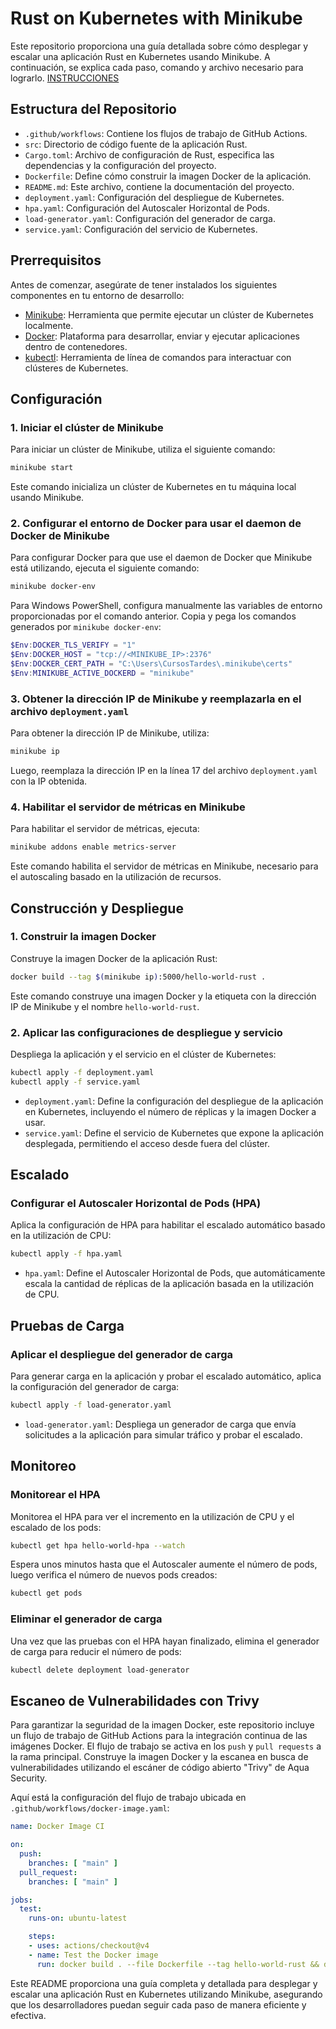 # Rust on Kubernetes with Minikube

Este repositorio proporciona una guía detallada sobre cómo desplegar y escalar una aplicación Rust en Kubernetes usando Minikube. A continuación, se explica cada paso, comando y archivo necesario para lograrlo.
[INSTRUCCIONES](https://github.com/jpiedramacas/kubectl-rust/blob/main/code_test.md)

## Estructura del Repositorio

- `.github/workflows`: Contiene los flujos de trabajo de GitHub Actions.
- `src`: Directorio de código fuente de la aplicación Rust.
- `Cargo.toml`: Archivo de configuración de Rust, especifica las dependencias y la configuración del proyecto.
- `Dockerfile`: Define cómo construir la imagen Docker de la aplicación.
- `README.md`: Este archivo, contiene la documentación del proyecto.
- `deployment.yaml`: Configuración del despliegue de Kubernetes.
- `hpa.yaml`: Configuración del Autoscaler Horizontal de Pods.
- `load-generator.yaml`: Configuración del generador de carga.
- `service.yaml`: Configuración del servicio de Kubernetes.

## Prerrequisitos

Antes de comenzar, asegúrate de tener instalados los siguientes componentes en tu entorno de desarrollo:

- [Minikube](https://minikube.sigs.k8s.io/docs/start/): Herramienta que permite ejecutar un clúster de Kubernetes localmente.
- [Docker](https://docs.docker.com/get-docker/): Plataforma para desarrollar, enviar y ejecutar aplicaciones dentro de contenedores.
- [kubectl](https://kubernetes.io/docs/tasks/tools/install-kubectl/): Herramienta de línea de comandos para interactuar con clústeres de Kubernetes.

## Configuración

### 1. Iniciar el clúster de Minikube

Para iniciar un clúster de Minikube, utiliza el siguiente comando:

```sh
minikube start
```

Este comando inicializa un clúster de Kubernetes en tu máquina local usando Minikube.

### 2. Configurar el entorno de Docker para usar el daemon de Docker de Minikube

Para configurar Docker para que use el daemon de Docker que Minikube está utilizando, ejecuta el siguiente comando:

```sh
minikube docker-env
```

Para Windows PowerShell, configura manualmente las variables de entorno proporcionadas por el comando anterior. Copia y pega los comandos generados por `minikube docker-env`:

```ps1
$Env:DOCKER_TLS_VERIFY = "1"
$Env:DOCKER_HOST = "tcp://<MINIKUBE_IP>:2376"
$Env:DOCKER_CERT_PATH = "C:\Users\CursosTardes\.minikube\certs"
$Env:MINIKUBE_ACTIVE_DOCKERD = "minikube"
```

### 3. Obtener la dirección IP de Minikube y reemplazarla en el archivo `deployment.yaml`

Para obtener la dirección IP de Minikube, utiliza:

```sh
minikube ip
```

Luego, reemplaza la dirección IP en la línea 17 del archivo `deployment.yaml` con la IP obtenida.

### 4. Habilitar el servidor de métricas en Minikube

Para habilitar el servidor de métricas, ejecuta:

```sh
minikube addons enable metrics-server
```

Este comando habilita el servidor de métricas en Minikube, necesario para el autoscaling basado en la utilización de recursos.

## Construcción y Despliegue

### 1. Construir la imagen Docker

Construye la imagen Docker de la aplicación Rust:

```sh
docker build --tag $(minikube ip):5000/hello-world-rust .
```

Este comando construye una imagen Docker y la etiqueta con la dirección IP de Minikube y el nombre `hello-world-rust`.

### 2. Aplicar las configuraciones de despliegue y servicio

Despliega la aplicación y el servicio en el clúster de Kubernetes:

```sh
kubectl apply -f deployment.yaml
kubectl apply -f service.yaml
```

- `deployment.yaml`: Define la configuración del despliegue de la aplicación en Kubernetes, incluyendo el número de réplicas y la imagen Docker a usar.
- `service.yaml`: Define el servicio de Kubernetes que expone la aplicación desplegada, permitiendo el acceso desde fuera del clúster.

## Escalado

### Configurar el Autoscaler Horizontal de Pods (HPA)

Aplica la configuración de HPA para habilitar el escalado automático basado en la utilización de CPU:

```sh
kubectl apply -f hpa.yaml
```

- `hpa.yaml`: Define el Autoscaler Horizontal de Pods, que automáticamente escala la cantidad de réplicas de la aplicación basada en la utilización de CPU.

## Pruebas de Carga

### Aplicar el despliegue del generador de carga

Para generar carga en la aplicación y probar el escalado automático, aplica la configuración del generador de carga:

```sh
kubectl apply -f load-generator.yaml
```

- `load-generator.yaml`: Despliega un generador de carga que envía solicitudes a la aplicación para simular tráfico y probar el escalado.

## Monitoreo

### Monitorear el HPA

Monitorea el HPA para ver el incremento en la utilización de CPU y el escalado de los pods:

```sh
kubectl get hpa hello-world-hpa --watch
```

Espera unos minutos hasta que el Autoscaler aumente el número de pods, luego verifica el número de nuevos pods creados:

```sh
kubectl get pods
```

### Eliminar el generador de carga

Una vez que las pruebas con el HPA hayan finalizado, elimina el generador de carga para reducir el número de pods:

```sh
kubectl delete deployment load-generator
```

## Escaneo de Vulnerabilidades con Trivy

Para garantizar la seguridad de la imagen Docker, este repositorio incluye un flujo de trabajo de GitHub Actions para la integración continua de las imágenes Docker. El flujo de trabajo se activa en los `push` y `pull requests` a la rama principal. Construye la imagen Docker y la escanea en busca de vulnerabilidades utilizando el escáner de código abierto "Trivy" de Aqua Security.

Aquí está la configuración del flujo de trabajo ubicada en `.github/workflows/docker-image.yaml`:

```yaml
name: Docker Image CI

on:
  push:
    branches: [ "main" ]
  pull_request:
    branches: [ "main" ]

jobs:
  test:
    runs-on: ubuntu-latest

    steps:
    - uses: actions/checkout@v4
    - name: Test the Docker image
      run: docker build . --file Dockerfile --tag hello-world-rust && docker run -v /var/run/docker.sock:/var/run/docker.sock aquasec/trivy image hello-world-rust:latest
```

Este README proporciona una guía completa y detallada para desplegar y escalar una aplicación Rust en Kubernetes utilizando Minikube, asegurando que los desarrolladores puedan seguir cada paso de manera eficiente y efectiva.
